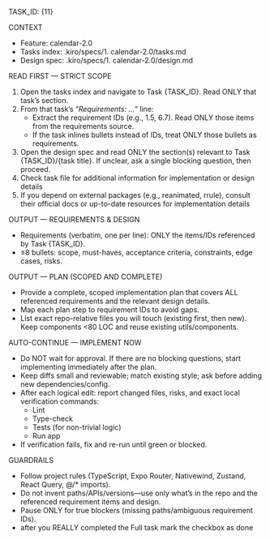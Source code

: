 TASK_ID: {11}

CONTEXT

- Feature: calendar-2.0
- Tasks index: .kiro/specs/1. calendar-2.0/tasks.md
- Design spec: .kiro/specs/1. calendar-2.0/design.md

READ FIRST — STRICT SCOPE

1. Open the tasks index and navigate to Task {TASK_ID}. Read ONLY that task’s section.
2. From that task’s “_Requirements: ..._” line:
   - Extract the requirement IDs (e.g., 1.5, 6.7). Read ONLY those items from the requirements source.
   - If the task inlines bullets instead of IDs, treat ONLY those bullets as requirements.
3. Open the design spec and read ONLY the section(s) relevant to Task {TASK_ID}/{task title}. If unclear, ask a single blocking question, then proceed.
4. Check task file for additional information for implementation or design details
5. If you depend on external packages (e.g., reanimated, rrule), consult their official docs or up-to-date resources for implementation details

OUTPUT — REQUIREMENTS & DESIGN

- Requirements (verbatim, one per line): ONLY the items/IDs referenced by Task {TASK_ID}.
- ≤8 bullets: scope, must-haves, acceptance criteria, constraints, edge cases, risks.

OUTPUT — PLAN (SCOPED AND COMPLETE)

- Provide a complete, scoped implementation plan that covers ALL referenced requirements and the relevant design details.
- Map each plan step to requirement IDs to avoid gaps.
- List exact repo-relative files you will touch (existing first, then new). Keep components <80 LOC and reuse existing utils/components.

AUTO-CONTINUE — IMPLEMENT NOW

- Do NOT wait for approval. If there are no blocking questions, start implementing immediately after the plan.
- Keep diffs small and reviewable; match existing style; ask before adding new dependencies/config.
- After each logical edit: report changed files, risks, and exact local verification commands:
  - Lint
  - Type-check
  - Tests (for non-trivial logic)
  - Run app
- If verification fails, fix and re-run until green or blocked.

GUARDRAILS

- Follow project rules (TypeScript, Expo Router, Nativewind, Zustand, React Query, @/\* imports).
- Do not invent paths/APIs/versions—use only what’s in the repo and the referenced requirement items and design.
- Pause ONLY for true blockers (missing paths/ambiguous requirement IDs).
- after you REALLY completed the Full task mark the checkbox as done
